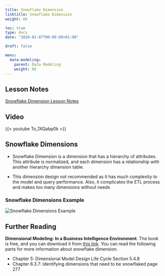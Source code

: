 ```yaml
---
title: Snowflake Dimension
linktitle: Snowflake Dimension
weight: 66

toc: true
type: docs
date: "2020-01-07T00:00:00+01:00"

draft: false

menu:
  data-modeling:
    parent: Data Modeling
    weight: 66
---
```


## Lesson Notes

[Snowflake Dimension Lesson Notes](../06-snow-flake-dimension.pdf)


## Video

{{< youtube To_1XQabp0k >}}


## Snowflake Dimensions

-   Snowflake Dimension is a dimension that has a hierarchy of
    attributes. This attribute is normalized, and each dimension has a
    relationship with another hierarchy dimension table.

-   This dimension design not recommended as it has much complexity to the model and query performance. Also, it complicates the ETL process and makes too many dimensions without needs

### Snowflake Dimensions Example

![Snowflake Dimensions Example](../figures/snowflake-dim.png)

## Further Reading

**Dimensional Modeling: In a Business Intelligence Environment**. The book is free, and you can download it from [this link](https://www.redbooks.ibm.com/redbooks/pdfs/sg247138.pdf). You can read the following parts for more information about snowflake dimension.

- Chapter 5: Dimensional Model Design Life Cycle Section 5.4.8
- Chapter 6.3.7: Identifying dimensions that need to be snowflaked page 277
